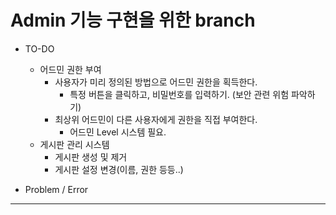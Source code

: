 # Admin 기능 구현을 위한 branch

- TO-DO
    - 어드민 권한 부여
      - 사용자가 미리 정의된 방법으로 어드민 권한을 획득한다.
        - 특정 버튼을 클릭하고, 비밀번호를 입력하기. (보안 관련 위험 파악하기)
      - 최상위 어드민이 다른 사용자에게 권한을 직접 부여한다.
        - 어드민 Level 시스템 필요.
    - 게시판 관리 시스템
      - 게시판 생성 및 제거
      - 게시판 설정 변경(이름, 권한 등등..)
    


- Problem / Error
    

----

